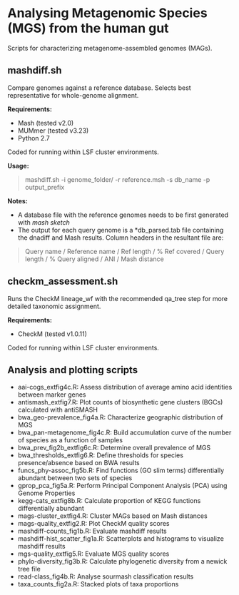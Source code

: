 Analysing Metagenomic Species (MGS) from the human gut
============================================

Scripts for characterizing metagenome-assembled genomes (MAGs).

## mashdiff.sh

Compare genomes against a reference database. Selects best representative for whole-genome alignment.

<b>Requirements:</b>
* Mash (tested v2.0)
* MUMmer (tested v3.23)
* Python 2.7

Coded for running within LSF cluster environments. 

<b>Usage:</b> 
> mashdiff.sh -i genome_folder/ -r reference.msh -s db_name -p output_prefix

<b>Notes:</b>
- A database file with the reference genomes needs to be first generated with <i>mash sketch</i>
- The output for each query genome is a \*db_parsed.tab file containing the dnadiff and Mash results. Column headers in the resultant file are: 
> Query name / Reference name / Ref length / % Ref covered / Query length / % Query aligned / ANI / Mash distance

## checkm_assessment.sh

Runs the CheckM lineage_wf with the recommended qa_tree step for more detailed taxonomic assignment.

<b>Requirements:</b>
* CheckM (tested v1.0.11)

Coded for running within LSF cluster environments. 

## Analysis and plotting scripts

* aai-cogs_extfig4c.R: Assess distribution of average amino acid identities between marker genes
* antismash_extfig7.R: Plot counts of biosynthetic gene clusters (BGCs) calculated with antiSMASH
* bwa_geo-prevalence_fig4a.R: Characterize geographic distribution of MGS
* bwa_pan-metagenome_fig4c.R: Build accumulation curve of the number of species as a function of samples
* bwa_prev_fig2b_extfig6c.R: Determine overall prevalence of MGS
* bwa_thresholds_extfig6.R: Define thresholds for species presence/absence based on BWA results
* funcs_phy-assoc_fig5b.R: Find functions (GO slim terms) differentially abundant between two sets of species
* gprop_pca_fig5a.R: Perform Principal Component Analysis (PCA) using Genome Properties
* kegg-cats_extfig8b.R: Calculate proportion of KEGG functions differentially abundant
* mags-cluster_extfig4.R: Cluster MAGs based on Mash distances
* mags-quality_extfig2.R: Plot CheckM quality scores
* mashdiff-counts_fig1b.R: Evaluate mashdiff results
* mashdiff-hist_scatter_fig1a.R: Scatterplots and histograms to visualize mashdiff results
* mgs-quality_extfig5.R: Evaluate MGS quality scores
* phylo-diversity_fig3b.R: Calculate phylogenetic diversity from a newick tree file
* read-class_fig4b.R: Analyse sourmash classification results
* taxa_counts_fig2a.R: Stacked plots of taxa proportions
